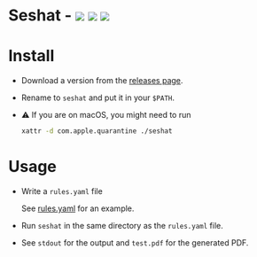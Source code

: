 # Seshat - ![](https://en.wikipedia.org/w/extensions/wikihiero/img/hiero_R20.png?7bb17) ![](https://en.wikipedia.org/w/extensions/wikihiero/img/hiero_X1.png?f2a8c) ![](https://en.wikipedia.org/w/extensions/wikihiero/img/hiero_B1.png?ca40a)

# Install

- Download a version from the [releases
page](https://github.com/nobe4/seshat/releases/latest).
- Rename to `seshat` and put it in your `$PATH`.


- :warning: If you are on macOS, you might need to run

    ```sh
    xattr -d com.apple.quarantine ./seshat
    ```


# Usage

- Write a `rules.yaml` file

  See [rules.yaml](./rules.yaml) for an example.

- Run `seshat` in the same directory as the `rules.yaml` file.
- See `stdout` for the output and `test.pdf` for the generated PDF.

